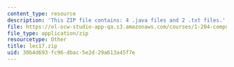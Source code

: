 ```yaml
---
content_type: resource
description: 'This ZIP file contains: 4 .java files and 2 .txt files.'
file: https://ol-ocw-studio-app-qa.s3.amazonaws.com/courses/1-204-computer-algorithms-in-systems-engineering-spring-2010/30b4d693fc96dbac5e2d29a613a45f7e_lec17.zip
file_type: application/zip
resourcetype: Other
title: lec17.zip
uid: 30b4d693-fc96-dbac-5e2d-29a613a45f7e
---
```


